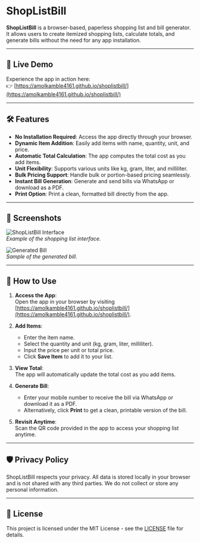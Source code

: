 # ShopListBill

**ShopListBill** is a browser-based, paperless shopping list and bill generator.  
It allows users to create itemized shopping lists, calculate totals, and generate bills without the need for any app installation.

---

## 🚀 Live Demo

Experience the app in action here:  
👉 [https://amolkamble4161.github.io/shoplistbill/](https://amolkamble4161.github.io/shoplistbill/)

---

## 🛠 Features

- **No Installation Required**: Access the app directly through your browser.
- **Dynamic Item Addition**: Easily add items with name, quantity, unit, and price.
- **Automatic Total Calculation**: The app computes the total cost as you add items.
- **Unit Flexibility**: Supports various units like kg, gram, liter, and milliliter.
- **Bulk Pricing Support**: Handle bulk or portion-based pricing seamlessly.
- **Instant Bill Generation**: Generate and send bills via WhatsApp or download as a PDF.
- **Print Option**: Print a clean, formatted bill directly from the app.

---

## 📸 Screenshots

![ShopListBill Interface](https://amolkamble4161.github.io/shoplistbill/images/screenshot_shoplistbill_.png)  
*Example of the shopping list interface.*

![Generated Bill](https://amolkamble4161.github.io/shoplistbill/images/Screenshot_bill.png)  
*Sample of the generated bill.*

---

## 🧭 How to Use

1. **Access the App**:  
   Open the app in your browser by visiting [https://amolkamble4161.github.io/shoplistbill/](https://amolkamble4161.github.io/shoplistbill/).

2. **Add Items**:
   - Enter the item name.
   - Select the quantity and unit (kg, gram, liter, milliliter).
   - Input the price per unit or total price.
   - Click **Save Item** to add it to your list.

3. **View Total**:  
   The app will automatically update the total cost as you add items.

4. **Generate Bill**:
   - Enter your mobile number to receive the bill via WhatsApp or download it as a PDF.
   - Alternatively, click **Print** to get a clean, printable version of the bill.

5. **Revisit Anytime**:  
   Scan the QR code provided in the app to access your shopping list anytime.

---

## 🛡 Privacy Policy

ShopListBill respects your privacy. All data is stored locally in your browser and is not shared with any third parties. We do not collect or store any personal information.

---

## 📄 License

This project is licensed under the MIT License - see the [LICENSE](LICENSE) file for details.
